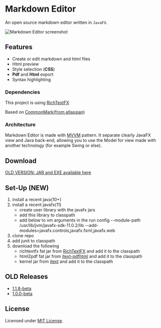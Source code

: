 # Markdown Editor

An open source markdown editor written in `JavaFX`. 

![Markdown Editor screenshot](image/screenshot.png)

## Features
- Create or edit markdown and html files
- Html preview
- Style selection (**CSS**)
- **Pdf** and **Html** export
- Syntax highlighting


### Dependencies
This project is using [RichTextFX](https://github.com/FXMisc/RichTextFX)

Based on [CommonMark(from atlassian)](https://github.com/atlassian/commonmark-java)

### Architecture
Markdown Editor is made with [MVVM](https://en.wikipedia.org/wiki/Model%E2%80%93view%E2%80%93viewmodel) pattern. It separate clearly JavaFX view and Java back-end, allowing you to use the Model for view made with another technology (for example Swing or else).

## Download
[OLD VERSION: JAR and EXE available here](https://github.com/kiidness/Markdown-Editor/releases/download/1.0.0/markdown-editor-1.0.0.zip)

## Set-Up (NEW) 
1. install a recent java(10+)
2. install a recent javafx(11)
	* create user library with the javafx jars
	* add this library to classpath
	* add below to vm arguments in the run config
		--module-path /usr/lib/jvm/javafx-sdk-11.0.2/lib --add-modules=javafx.controls,javafx.fxml,javafx.web
3. clone repo
4. add junit to classpath
5. download the following
	* richtextfx fat jar from [RichTextFX](https://github.com/FXMisc/RichTextFX) and add it to the classpath
	* html2pdf fat jar from [itext-pdfhtml](https://github.com/itext/i7j-pdfhtml) and add it to the classpath
	* kernel jar from [itext](https://github.com/itext/itext7) and add it to the classpath

## OLD Releases
- [1.1.8-beta](https://github.com/kiidness/Markdown-Editor/releases/tag/1.1.8-beta)
- [1.0.0-beta](https://github.com/kiidness/Markdown-Editor/releases/tag/1.0.0)

## License
Licensed under [MIT License](https://github.com/kiidness/Markdown-Editor/blob/master/LICENSE).

